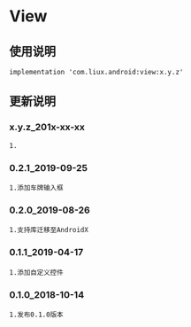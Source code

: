 View
===

使用说明
---
```
implementation 'com.liux.android:view:x.y.z'
```

更新说明
---
### x.y.z_201x-xx-xx
    1.

### 0.2.1_2019-09-25
    1.添加车牌输入框

### 0.2.0_2019-08-26
    1.支持库迁移至AndroidX

### 0.1.1_2019-04-17
    1.添加自定义控件

### 0.1.0_2018-10-14
    1.发布0.1.0版本